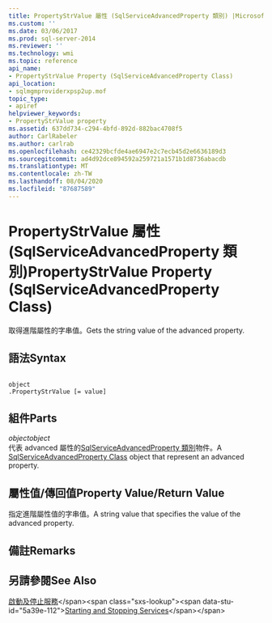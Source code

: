 ```yaml
---
title: PropertyStrValue 屬性 (SqlServiceAdvancedProperty 類別) |Microsoft Docs
ms.custom: ''
ms.date: 03/06/2017
ms.prod: sql-server-2014
ms.reviewer: ''
ms.technology: wmi
ms.topic: reference
api_name:
- PropertyStrValue Property (SqlServiceAdvancedProperty Class)
api_location:
- sqlmgmproviderxpsp2up.mof
topic_type:
- apiref
helpviewer_keywords:
- PropertyStrValue property
ms.assetid: 637dd734-c294-4bfd-892d-882bac4708f5
author: CarlRabeler
ms.author: carlrab
ms.openlocfilehash: ce42329bcfde4ae6947e2c7ecb45d2e6636189d3
ms.sourcegitcommit: ad4d92dce894592a259721a1571b1d8736abacdb
ms.translationtype: MT
ms.contentlocale: zh-TW
ms.lasthandoff: 08/04/2020
ms.locfileid: "87687589"
---
```

# <a name="propertystrvalue-property-sqlserviceadvancedproperty-class"></a><span data-ttu-id="5a39e-102">PropertyStrValue 屬性 (SqlServiceAdvancedProperty 類別)</span><span class="sxs-lookup"><span data-stu-id="5a39e-102">PropertyStrValue Property (SqlServiceAdvancedProperty Class)</span></span>
  <span data-ttu-id="5a39e-103">取得進階屬性的字串值。</span><span class="sxs-lookup"><span data-stu-id="5a39e-103">Gets the string value of the advanced property.</span></span>  
  
## <a name="syntax"></a><span data-ttu-id="5a39e-104">語法</span><span class="sxs-lookup"><span data-stu-id="5a39e-104">Syntax</span></span>  
  
```  
  
object  
.PropertyStrValue [= value]  
```  
  
## <a name="parts"></a><span data-ttu-id="5a39e-105">組件</span><span class="sxs-lookup"><span data-stu-id="5a39e-105">Parts</span></span>  
 <span data-ttu-id="5a39e-106">*object*</span><span class="sxs-lookup"><span data-stu-id="5a39e-106">*object*</span></span>  
 <span data-ttu-id="5a39e-107">代表 advanced 屬性的[SqlServiceAdvancedProperty 類別](sqlserviceadvancedproperty-class.md)物件。</span><span class="sxs-lookup"><span data-stu-id="5a39e-107">A [SqlServiceAdvancedProperty Class](sqlserviceadvancedproperty-class.md) object that represent an advanced property.</span></span>  
  
## <a name="property-valuereturn-value"></a><span data-ttu-id="5a39e-108">屬性值/傳回值</span><span class="sxs-lookup"><span data-stu-id="5a39e-108">Property Value/Return Value</span></span>  
 <span data-ttu-id="5a39e-109">指定進階屬性值的字串值。</span><span class="sxs-lookup"><span data-stu-id="5a39e-109">A string value that specifies the value of the advanced property.</span></span>  
  
## <a name="remarks"></a><span data-ttu-id="5a39e-110">備註</span><span class="sxs-lookup"><span data-stu-id="5a39e-110">Remarks</span></span>  
  
## <a name="see-also"></a><span data-ttu-id="5a39e-111">另請參閱</span><span class="sxs-lookup"><span data-stu-id="5a39e-111">See Also</span></span>  
 <span data-ttu-id="5a39e-112">[啟動及停止服務](https://technet.microsoft.com/library/ms174886\(v=sql.105\).aspx)</span><span class="sxs-lookup"><span data-stu-id="5a39e-112">[Starting and Stopping Services](https://technet.microsoft.com/library/ms174886\(v=sql.105\).aspx)</span></span>  
  
  

